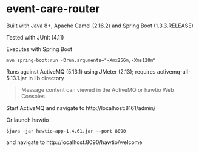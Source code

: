 event-care-router
=======================

Built with Java 8+, Apache Camel (2.16.2) and Spring Boot (1.3.3.RELEASE)

Tested with JUnit (4.11)

Executes with Spring Boot

`mvn spring-boot:run -Drun.arguments="-Xmx256m,-Xms128m"`

Runs against ActiveMQ (5.13.1) using JMeter (2.13); requires activemq-all-5.13.1.jar in lib directory

>Message content can viewed in the ActiveMQ or hawtio Web Consoles.

Start ActiveMQ and navigate to http://localhost:8161/admin/

Or launch hawtio

    $java -jar hawtio-app-1.4.61.jar --port 8090 

and navigate to http://localhost:8090/hawtio/welcome 
